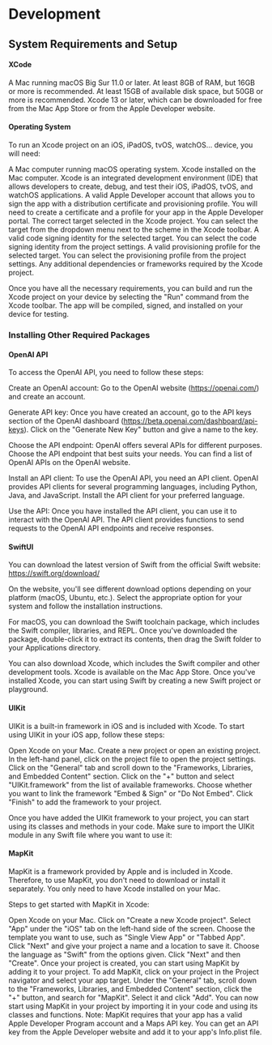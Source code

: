 # Development
## System Requirements and Setup
#### XCode
A Mac running macOS Big Sur 11.0 or later.
At least 8GB of RAM, but 16GB or more is recommended.
At least 15GB of available disk space, but 50GB or more is recommended.
Xcode 13 or later, which can be downloaded for free from the Mac App Store or from the Apple Developer website.

#### Operating System
To run an Xcode project on an iOS, iPadOS, tvOS, watchOS... device, you will need:

A Mac computer running macOS operating system. Xcode installed on the Mac computer. Xcode is an integrated development environment (IDE) that allows developers to create, debug, and test their iOS, iPadOS, tvOS, and watchOS applications. A valid Apple Developer account that allows you to sign the app with a distribution certificate and provisioning profile. You will need to create a certificate and a profile for your app in the Apple Developer portal. The correct target selected in the Xcode project. You can select the target from the dropdown menu next to the scheme in the Xcode toolbar.
A valid code signing identity for the selected target. You can select the code signing identity from the project settings. A valid provisioning profile for the selected target. You can select the provisioning profile from the project settings.
Any additional dependencies or frameworks required by the Xcode project.

Once you have all the necessary requirements, you can build and run the Xcode project on your device by selecting the "Run" command from the Xcode toolbar. The app will be compiled, signed, and installed on your device for testing.

### Installing Other Required Packages
#### OpenAI API
To access the OpenAI API, you need to follow these steps:

Create an OpenAI account: Go to the OpenAI website (https://openai.com/) and create an account.

Generate API key: Once you have created an account, go to the API keys section of the OpenAI dashboard (https://beta.openai.com/dashboard/api-keys). Click on the "Generate New Key" button and give a name to the key.

Choose the API endpoint: OpenAI offers several APIs for different purposes. Choose the API endpoint that best suits your needs. You can find a list of OpenAI APIs on the OpenAI website.

Install an API client: To use the OpenAI API, you need an API client. OpenAI provides API clients for several programming languages, including Python, Java, and JavaScript. Install the API client for your preferred language.

Use the API: Once you have installed the API client, you can use it to interact with the OpenAI API. The API client provides functions to send requests to the OpenAI API endpoints and receive responses.


#### SwiftUI
You can download the latest version of Swift from the official Swift website: https://swift.org/download/

On the website, you'll see different download options depending on your platform (macOS, Ubuntu, etc.). Select the appropriate option for your system and follow the installation instructions.

For macOS, you can download the Swift toolchain package, which includes the Swift compiler, libraries, and REPL. Once you've downloaded the package, double-click it to extract its contents, then drag the Swift folder to your Applications directory.

You can also download Xcode, which includes the Swift compiler and other development tools. Xcode is available on the Mac App Store. Once you've installed Xcode, you can start using Swift by creating a new Swift project or playground.

#### UIKit
UIKit is a built-in framework in iOS and is included with Xcode. To start using UIKit in your iOS app, follow these steps:

Open Xcode on your Mac.
Create a new project or open an existing project.
In the left-hand panel, click on the project file to open the project settings.
Click on the "General" tab and scroll down to the "Frameworks, Libraries, and Embedded Content" section.
Click on the "+" button and select "UIKit.framework" from the list of available frameworks.
Choose whether you want to link the framework "Embed & Sign" or "Do Not Embed".
Click "Finish" to add the framework to your project.

Once you have added the UIKit framework to your project, you can start using its classes and methods in your code. Make sure to import the UIKit module in any Swift file where you want to use it:

#### MapKit
MapKit is a framework provided by Apple and is included in Xcode. Therefore, to use MapKit, you don't need to download or install it separately. You only need to have Xcode installed on your Mac.

Steps to get started with MapKit in Xcode:

Open Xcode on your Mac.
Click on "Create a new Xcode project".
Select "App" under the "iOS" tab on the left-hand side of the screen.
Choose the template you want to use, such as "Single View App" or "Tabbed App".
Click "Next" and give your project a name and a location to save it.
Choose the language as "Swift" from the options given.
Click "Next" and then "Create".
Once your project is created, you can start using MapKit by adding it to your project. To add MapKit, click on your project in the Project navigator and select your app target. Under the "General" tab, scroll down to the "Frameworks, Libraries, and Embedded Content" section, click the "+" button, and search for "MapKit". Select it and click "Add".
You can now start using MapKit in your project by importing it in your code and using its classes and functions.
Note: MapKit requires that your app has a valid Apple Developer Program account and a Maps API key. You can get an API key from the Apple Developer website and add it to your app's Info.plist file.

